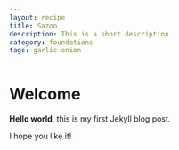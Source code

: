 ```yaml
---
layout: recipe
title: Sazon
description: This is a short description
category: foundations
tags: garlic onion
---
```


# Welcome

**Hello world**, this is my first Jekyll blog post.

I hope you like it!